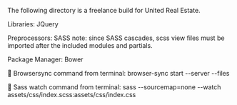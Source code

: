The following directory is a freelance build for United Real Estate.

Libraries:
JQuery

Preprocessors:
SASS
note: since SASS cascades, scss view files must be imported after the included modules and partials.

Package Manager:
Bower

>>>>>>>>>>>>>>>>>>>>>>>>>>>>>>>>>>>

🔮 Browsersync command from terminal:
browser-sync start --server --files


🔮 Sass watch command from terminal:
sass --sourcemap=none --watch assets/css/index.scss:assets/css/index.css
